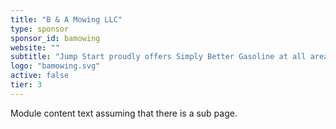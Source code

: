 ```yaml
---
title: "B & A Mowing LLC"
type: sponsor
sponsor_id: bamowing
website: ""
subtitle: "Jump Start proudly offers Simply Better Gasoline at all area locations."
logo: "bamowing.svg"
active: false
tier: 3
---
```

Module content text assuming that there is a sub page.